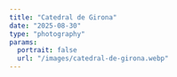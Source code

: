 ```yaml
---
title: "Catedral de Girona"
date: "2025-08-30"
type: "photography"
params:
  portrait: false
  url: "/images/catedral-de-girona.webp"
---
```

